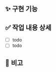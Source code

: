 <!-- PR의 제목을 "[#이슈 번호] 이슈 명" 으로 작성해주세요. -->

## ✨ 구현 기능
<!-- 한 줄로 간결히 설명해주세요 -->

## ✅ 작업 내용 상세
- [ ] todo
- [ ] todo

## 🙏 비고
<!-- 공유사항, 특이사항 또는 작업 회고 등 편안하게 작성해주세요 -->